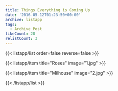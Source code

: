 ```yaml
---
title: Things Everything is Coming Up
date: '2016-05-12T01:23:50+00:00'
archive: listapp
tags: 
  - Archive Post
likeCount: 28
relistCount: 3
---
```



{{< listapp/list order=false reverse=false >}}

   {{< listapp/item title="Roses"
      image="1.jpg" >}}

   {{< listapp/item title="Milhouse"
      image="2.jpg" >}}

{{< /listapp/list >}}
